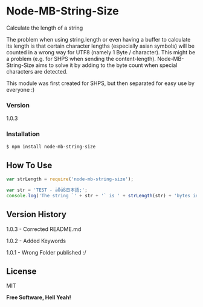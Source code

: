 # Node-MB-String-Size

Calculate the length of a string

The problem when using string.length or even having a buffer to calculate its length is that certain character lengths (especially asian symbols) will be counted in a wrong way for UTF8 (namely 1 Byte / character).
This might be a problem (e.g. for SHPS when sending the content-length). Node-MB-String-Size aims to solve it by adding to the byte count when special characters are detected.

This module was first created for SHPS, but then separated for easy use by everyone :)

### Version
1.0.3

### Installation
```sh
$ npm install node-mb-string-size
```

How To Use
----

```js
var strLength = require('node-mb-string-size');

var str = 'TEST - äÖüß日本語;';
console.log('The string `' + str + '` is ' + strLength(str) + 'bytes in size.');
```

Version History
----

1.0.3 - Corrected README.md

1.0.2 - Added Keywords

1.0.1 - Wrong Folder published :/

License
----

MIT

**Free Software, Hell Yeah!**
